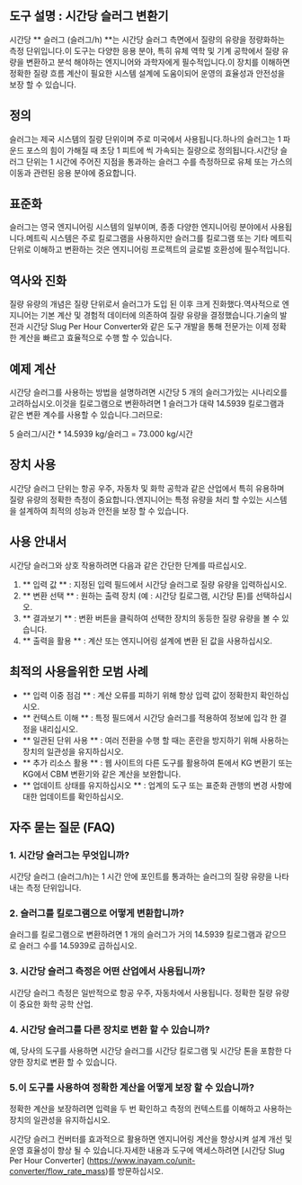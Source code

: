 ## 도구 설명 : 시간당 슬러그 변환기

시간당 ** 슬러그 (슬러그/h) **는 시간당 슬러그 측면에서 질량의 유량을 정량화하는 측정 단위입니다.이 도구는 다양한 응용 분야, 특히 유체 역학 및 기계 공학에서 질량 유량을 변환하고 분석 해야하는 엔지니어와 과학자에게 필수적입니다.이 장치를 이해하면 정확한 질량 흐름 계산이 필요한 시스템 설계에 도움이되어 운영의 효율성과 안전성을 보장 할 수 있습니다.

## 정의

슬러그는 제국 시스템의 질량 단위이며 주로 미국에서 사용됩니다.하나의 슬러그는 1 파운드 포스의 힘이 가해질 때 초당 1 피트에 씩 가속되는 질량으로 정의됩니다.시간당 슬러그 단위는 1 시간에 주어진 지점을 통과하는 슬러그 수를 측정하므로 유체 또는 가스의 이동과 관련된 응용 분야에 중요합니다.

## 표준화

슬러그는 영국 엔지니어링 시스템의 일부이며, 종종 다양한 엔지니어링 분야에서 사용됩니다.메트릭 시스템은 주로 킬로그램을 사용하지만 슬러그를 킬로그램 또는 기타 메트릭 단위로 이해하고 변환하는 것은 엔지니어링 프로젝트의 글로벌 호환성에 필수적입니다.

## 역사와 진화

질량 유량의 개념은 질량 단위로서 슬러그가 도입 된 이후 크게 진화했다.역사적으로 엔지니어는 기본 계산 및 경험적 데이터에 의존하여 질량 유량을 결정했습니다.기술의 발전과 시간당 Slug Per Hour Converter와 같은 도구 개발을 통해 전문가는 이제 정확한 계산을 빠르고 효율적으로 수행 할 수 있습니다.

## 예제 계산

시간당 슬러그를 사용하는 방법을 설명하려면 시간당 5 개의 슬러그가있는 시나리오를 고려하십시오.이것을 킬로그램으로 변환하려면 1 슬러그가 대략 14.5939 킬로그램과 같은 변환 계수를 사용할 수 있습니다.그러므로:

5 슬러그/시간 * 14.5939 kg/슬러그 = 73.000 kg/시간

## 장치 사용

시간당 슬러그 단위는 항공 우주, 자동차 및 화학 공학과 같은 산업에서 특히 유용하며 질량 유량의 정확한 측정이 중요합니다.엔지니어는 특정 유량을 처리 할 수있는 시스템을 설계하여 최적의 성능과 안전을 보장 할 수 있습니다.

## 사용 안내서

시간당 슬러그와 상호 작용하려면 다음과 같은 간단한 단계를 따르십시오.

1. ** 입력 값 ** : 지정된 입력 필드에서 시간당 슬러그로 질량 유량을 입력하십시오.
2. ** 변환 선택 ** : 원하는 출력 장치 (예 : 시간당 킬로그램, 시간당 톤)를 선택하십시오.
3. ** 결과보기 ** : 변환 버튼을 클릭하여 선택한 장치의 동등한 질량 유량을 볼 수 있습니다.
4. ** 출력을 활용 ** : 계산 또는 엔지니어링 설계에 변환 된 값을 사용하십시오.

## 최적의 사용을위한 모범 사례

- ** 입력 이중 점검 ** : 계산 오류를 피하기 위해 항상 입력 값이 정확한지 확인하십시오.
- ** 컨텍스트 이해 ** : 특정 필드에서 시간당 슬러그를 적용하여 정보에 입각 한 결정을 내리십시오.
- ** 일관된 단위 사용 ** : 여러 전환을 수행 할 때는 혼란을 방지하기 위해 사용하는 장치의 일관성을 유지하십시오.
- ** 추가 리소스 활용 ** : 웹 사이트의 다른 도구를 활용하여 톤에서 KG 변환기 또는 KG에서 CBM 변환기와 같은 계산을 보완합니다.
- ** 업데이트 상태를 유지하십시오 ** : 업계의 도구 또는 표준화 관행의 변경 사항에 대한 업데이트를 확인하십시오.

## 자주 묻는 질문 (FAQ)

### 1. 시간당 슬러그는 무엇입니까?
시간당 슬러그 (슬러그/h)는 1 시간 안에 포인트를 통과하는 슬러그의 질량 유량을 나타내는 측정 단위입니다.

### 2. 슬러그를 킬로그램으로 어떻게 변환합니까?
슬러그를 킬로그램으로 변환하려면 1 개의 슬러그가 거의 14.5939 킬로그램과 같으므로 슬러그 수를 14.5939로 곱하십시오.

### 3. 시간당 슬러그 측정은 어떤 산업에서 사용됩니까?
시간당 슬러그 측정은 일반적으로 항공 우주, 자동차에서 사용됩니다. 정확한 질량 유량이 중요한 화학 공학 산업.

### 4. 시간당 슬러그를 다른 장치로 변환 할 수 있습니까?
예, 당사의 도구를 사용하면 시간당 슬러그를 시간당 킬로그램 및 시간당 톤을 포함한 다양한 장치로 변환 할 수 있습니다.

### 5.이 도구를 사용하여 정확한 계산을 어떻게 보장 할 수 있습니까?
정확한 계산을 보장하려면 입력을 두 번 확인하고 측정의 컨텍스트를 이해하고 사용하는 장치의 일관성을 유지하십시오.

시간당 슬러그 컨버터를 효과적으로 활용하면 엔지니어링 계산을 향상시켜 설계 개선 및 운영 효율성이 향상 될 수 있습니다.자세한 내용과 도구에 액세스하려면 [시간당 Slug Per Hour Converter] (https://www.inayam.co/unit-converter/flow_rate_mass)를 방문하십시오.